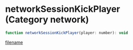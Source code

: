 # networkSessionKickPlayer (Category network)

```js
function networkSessionKickPlayer(player: number): void
```

[filename](networkSessionKickPlayer_m.md ':include')